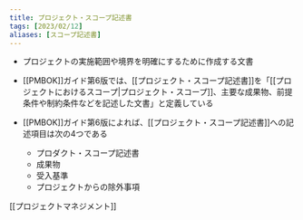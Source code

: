 ```yaml
---
title: プロジェクト・スコープ記述書
tags: [2023/02/12]
aliases: [スコープ記述書]
---
```


- プロジェクトの実施範囲や境界を明確にするために作成する文書
- [[PMBOK]]ガイド第6版では、[[プロジェクト・スコープ記述書]]を「[[プロジェクトにおけるスコープ|プロジェクト・スコープ]]、主要な成果物、前提条件や制約条件などを記述した文書」と定義している  
  
- [[PMBOK]]ガイド第6版によれば、[[プロジェクト・スコープ記述書]]への記述項目は次の4つである
	-   プロダクト・スコープ記述書
	-   成果物
	-   受入基準
	-   プロジェクトからの除外事項

[[プロジェクトマネジメント]]